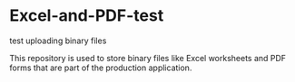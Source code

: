 # Excel-and-PDF-test
test uploading binary files

This repository is used to store binary files like Excel worksheets and PDF forms that are part of the production application.

